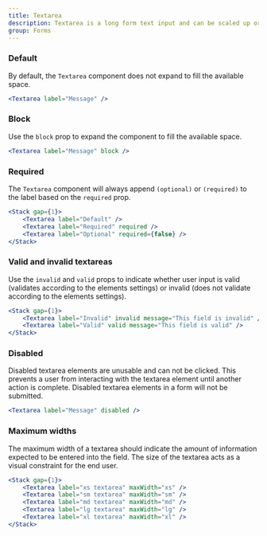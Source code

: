 ```yaml
---
title: Textarea
description: Textarea is a long form text input and can be scaled up or down in size by the user.
group: Forms
---
```


### Default

By default, the `Textarea` component does not expand to fill the available space.

```jsx live
<Textarea label="Message" />
```

### Block

Use the `block` prop to expand the component to fill the available space.

```jsx live
<Textarea label="Message" block />
```

### Required

The `Textarea` component will always append `(optional)` or `(required)` to the label based on the `required` prop.

```jsx live
<Stack gap={1}>
	<Textarea label="Default" />
	<Textarea label="Required" required />
	<Textarea label="Optional" required={false} />
</Stack>
```

### Valid and invalid textareas

Use the `invalid` and `valid` props to indicate whether user input is valid (validates according to the elements settings) or invalid (does not validate according to the elements settings).

```jsx live
<Stack gap={1}>
	<Textarea label="Invalid" invalid message="This field is invalid" />
	<Textarea label="Valid" valid message="This field is valid" />
</Stack>
```

### Disabled

Disabled textarea elements are unusable and can not be clicked. This prevents a user from interacting with the textarea element until another action is complete. Disabled textarea elements in a form will not be submitted.

```jsx live
<Textarea label="Message" disabled />
```

### Maximum widths

The maximum width of a textarea should indicate the amount of information expected to be entered into the field. The size of the textarea acts as a visual constraint for the end user.

```jsx live
<Stack gap={1}>
	<Textarea label="xs textarea" maxWidth="xs" />
	<Textarea label="sm textarea" maxWidth="sm" />
	<Textarea label="md textarea" maxWidth="md" />
	<Textarea label="lg textarea" maxWidth="lg" />
	<Textarea label="xl textarea" maxWidth="xl" />
</Stack>
```
